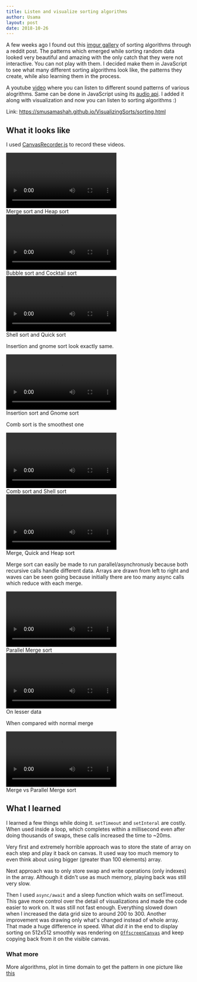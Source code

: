 ```yaml
---
title: Listen and visualize sorting algorithms
author: Usama
layout: post
date: 2018-10-26
---
```


A few weeks ago I found out this [imgur gallery](https://imgur.com/a/voutF) of sorting algorithms through a reddit post. The patterns which emerged while sorting random data looked very beautiful and amazing with the only catch that they were not interactive. You can not play with them. I decided make them in JavaScript to see what many different sorting algorithms look like, the patterns they create, while also learning them in the process.

A youtube [video](https://www.youtube.com/watch?v=kPRA0W1kECg) where you can listen to different sound patterns of various alogrithms. Same can be done in JavaScript using its [audio api](https://developer.mozilla.org/en-US/docs/Web/API/AudioContext). I added it along with visualization and now you can listen to sorting algorithms :) 

Link: https://smusamashah.github.io/VisualizingSorts/sorting.html

## What it looks like

I used [CanvasRecorder.js](https://github.com/SMUsamaShah/CanvasRecorder) to record these videos.

<div class="video_container">
  <video loop autoplay controls>
    <source src="/VisualizingSorts/merge-vs-heap.webm" type="video/webm">
  </video>
</div>
Merge sort and Heap sort

<div class="video_container">
  <video loop autoplay controls>
    <source src="/VisualizingSorts/bubble-vs-cocktail-128.webm" type="video/webm">
  </video>
</div>
Bubble sort and Cocktail sort

<div class="video_container">
  <video loop autoplay controls>
    <source src="/VisualizingSorts/shell-vs-quick-512.webm" type="video/webm">
  </video>
</div>
Shell sort and Quick sort

Insertion and gnome sort look exactly same.

<div class="video_container">
  <video loop autoplay controls>
    <source src="/VisualizingSorts/insertion-vs-gnome-128.webm" type="video/webm">
  </video>
</div>
Insertion sort and Gnome sort

Comb sort is the smoothest one
<div class="video_container">
  <video loop autoplay controls>
    <source src="/VisualizingSorts/comb-vs-shell-vs-heap-128.webm" type="video/webm">
  </video>
</div>
Comb sort and Shell sort

<div class="video_container">
  <video loop autoplay controls>
    <source src="/VisualizingSorts/merge-vs-quick-vs-heap-512.webm" type="video/webm">
  </video>
</div>
Merge, Quick and Heap sort

Merge sort can easily be made to run parallel/asynchronusly because both recursive calls handle different data. Arrays are drawn from left to right and waves can be seen going because initially there are too many async calls which reduce with each merge.

<div class="video_container">
  <video loop autoplay controls>
    <source src="/VisualizingSorts/merge_parallel-512.webm" type="video/webm">
  </video>
</div>
Parallel Merge sort

<div class="video_container">
  <video loop autoplay controls>
    <source src="/VisualizingSorts/merge_parallel-128.webm" type="video/webm">
  </video>
</div>
On lesser data

When compared with normal merge

<div class="video_container">
  <video loop autoplay controls>
    <source src="/VisualizingSorts/merge-vs-merge_parallel-128.webm" type="video/webm">
  </video>
</div>
Merge vs Parallel Merge sort




## What I learned

I learned a few things while doing it. `setTimeout` and `setInteral` are costly. When used inside a loop, which completes within a millisecond even after doing thousands of swaps, these calls increased the time to ~20ms.

Very first and extremely horrible approach was to store the state of array on each step and play it back on canvas. It used way too much memory to even think about using bigger (greater than 100 elements) array. 

Next approach was to only store swap and write operations (only indexes) in the array. Although it didn't use as much memory, playing back was still very slow.

Then I used `async/await` and a sleep function which waits on setTimeout. This gave more control over the detail of visualizations and made the code easier to work on. It was still not fast enough. Everything slowed down when I increased the data grid size to around 200 to 300. Another improvement was drawing only what's changed instead of whole array. That made a huge difference in speed. What *did it* in the end to display sorting on 512x512 smoothly was rendering on [`OffscreenCanvas`](https://developer.mozilla.org/en-US/docs/Web/API/OffscreenCanvas) and keep copying back from it on the visible canvas.

### What more

More algorithms, plot in time domain to get the pattern in one picture like [this](https://medium.com/@dschnr/visualizing-sorting-algorithms-in-2d-space-c85dcda72f5c)

